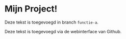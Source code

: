 # Mijn Project!

Deze tekst is toegevoegd in branch `functie-a`.

Deze tekst is toegevoegd via de webinterface van Github.
